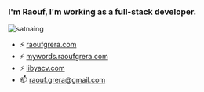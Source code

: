 ### I'm Raouf, I'm working as a full-stack developer.






<p align="left"> <img src="https://komarev.com/ghpvc/?username=raoufgrera&label=Profile%20views&color=0e75b6&style=flat-square" alt="satnaing" /></p>

- ⚡ [raoufgrera.com](https://raoufgrera.com)
- ⚡ [mywords.raoufgrera.com](https://mywords.raoufgrera.com)
- ⚡ [libyacv.com](https://libyacv.com)
- 📫 raouf.grera@gmail.com

<!--

<p align="center">
  <img align="top" src="https://github-readme-stats.vercel.app/api/top-langs/?username=RaoufGrera&layout=compact&theme=dark&langs_count=6"/>
</p>
**raoufgr/raoufgr** is a ✨ _special_ ✨ repository because its `README.md` (this file) appears on your GitHub profile.
- 🌱 I’m currently learning Design Patterns and Foucs on C# and Rust Language.
Here are some ideas to get you started:

- Full-Stack Developer with 7 years experience.
- Team leader for postal addressing application for Libya Post.
- Web application developer for the SDI Libya project.
- I have one of the leading job site in Libya, with 45K followers on Facebook.
- I’m currently learning Rust and exploring AI.
- 🔭 I’m currently working on ...
- 🌱 I’m currently learning ...
- 👯 I’m looking to collaborate on ...
- 🤔 I’m looking for help with ...
- 💬 Ask me about ...
- 📫 How to reach me: ...
- 😄 Pronouns: ...
- ⚡ Fun fact: ...
- ⚡ [MyLetter.app](https://myletter.app) 

-->
